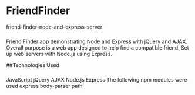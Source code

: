 # FriendFinder
friend-finder-node-and-express-server
###
Friend Finder app demonstrating Node and Express with jQuery and AJAX. Overall purpose is a web app designed to help find a compatible friend. Set up web servers with Node.js using Express.

##Technologies Used
###
JavaScript
jQuery
AJAX
Node.js
Express
The following npm modules were used
express
body-parser
path
